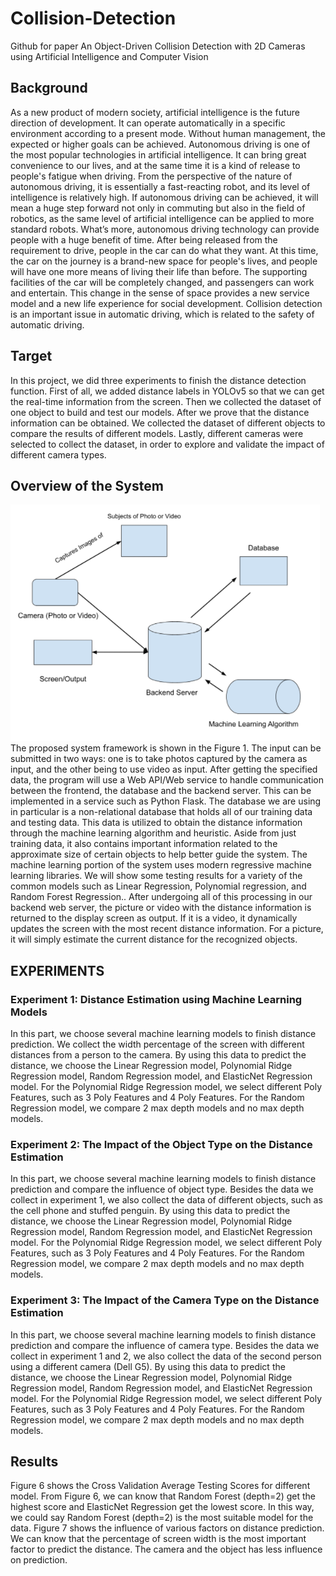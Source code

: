 # Collision-Detection
Github for paper An Object-Driven Collision Detection with 2D Cameras using Artificial Intelligence and Computer Vision
## Background
As a new product of modern society, artificial intelligence is the future direction of development. It can operate automatically in a specific environment according to a present mode. Without human management, the expected or higher goals can be achieved. Autonomous driving is one of the most popular technologies in artificial intelligence. It can bring great convenience to our lives, and at the same time it is a kind of release to people's fatigue when driving. From the perspective of the nature of autonomous driving, it is essentially a fast-reacting robot, and its level of intelligence is relatively high. If autonomous driving can be achieved, it will mean a huge step forward not only in commuting but also in the field of robotics, as the same level of artificial intelligence can be applied to more standard robots. What’s more, autonomous driving technology can provide people with a huge benefit of time. After being released from the requirement to drive, people in the car can do what they want. At this time, the car on the journey is a brand-new space for people's lives, and people will have one more means of living their life than before. The supporting facilities of the car will be completely changed, and passengers can work and entertain. This change in the sense of space provides a new service model and a new life experience for social development. Collision detection is an important issue in automatic driving, which is related to the safety of automatic driving.
## Target
In this project, we did three experiments to finish the distance detection function. First of all, we added distance labels in YOLOv5 so that we can get the real-time information from the screen. Then we collected the dataset of one object to build and test our models. After we prove that the distance information can be obtained. We collected the dataset of different objects to compare the results of different models. Lastly, different cameras were selected to collect the dataset, in order to explore and validate the impact of different camera types.
## Overview of the System
![Overview of the System](https://github.com/hugh58623/Collision-Detection/blob/main/system%20overview.png?raw=true)
The proposed system framework is shown in the Figure 1. The input can be submitted in two ways: one is to take photos captured by the camera as input, and the other being to use video as input. After getting the specified data, the program will use a Web API/Web service to handle communication between the frontend, the database and the backend server. This can be implemented in a service such as Python Flask. The database we are using in particular is a non-relational database that holds all of our training data and testing data. This data is utilized to obtain the distance information through the machine learning algorithm and heuristic. Aside from just training data, it also contains important information related to the approximate size of certain objects to help better guide the system. The machine learning portion of the system uses modern regressive machine learning libraries. We will show some testing results for a variety of the common models such as Linear Regression, Polynomial regression, and Random Forest Regression.. After undergoing all of this processing in our backend web server, the picture or video with the distance information is returned to the display screen as output. If it is a video, it dynamically updates the screen with the most recent distance information. For a picture, it will simply estimate the current distance for the recognized objects.
## EXPERIMENTS
### Experiment 1: Distance Estimation using Machine Learning Models
In this part, we choose several machine learning models to finish distance prediction. We collect the width percentage of the screen with different distances from a person to the camera.
By using this data to predict the distance, we choose the Linear Regression model, Polynomial Ridge Regression model, Random Regression model, and ElasticNet Regression model. For the Polynomial Ridge Regression model, we select different Poly Features, such as 3 Poly Features and 4 Poly Features. For the Random Regression model, we compare 2 max depth models and no max depth models. 
### Experiment 2: The Impact of the Object Type on the Distance Estimation
In this part, we choose several machine learning models to finish distance prediction and compare the influence of object type. Besides the data we collect in experiment 1, we also collect the data of different objects, such as the cell phone and stuffed penguin.
By using this data to predict the distance, we choose the Linear Regression model, Polynomial Ridge Regression model, Random Regression model, and ElasticNet Regression model. For the Polynomial Ridge Regression model, we select different Poly Features, such as 3 Poly Features and 4 Poly Features. For the Random Regression model, we compare 2 max depth models and no max depth models. 
### Experiment 3: The Impact of the Camera Type on the Distance Estimation
In this part, we choose several machine learning models to finish distance prediction and compare the influence of camera type. Besides the data we collect in experiment 1 and 2, we also collect the data of the second person using a different camera (Dell G5).
By using this data to predict the distance, we choose the Linear Regression model, Polynomial Ridge Regression model, Random Regression model, and ElasticNet Regression model. For the Polynomial Ridge Regression model, we select different Poly Features, such as 3 Poly Features and 4 Poly Features. For the Random Regression model, we compare 2 max depth models and no max depth models. 
## Results
Figure 6 shows the Cross Validation Average Testing Scores for different model. From Figure 6, we can know that Random Forest (depth=2) get the highest score and ElasticNet Regression get the lowest score. In this way, we could say Random Forest (depth=2) is the most suitable model for the data.
Figure 7 shows the influence of various factors on distance prediction. We can know that the percentage of screen width is the most important factor to predict the distance. The camera and the object has less influence on prediction.
